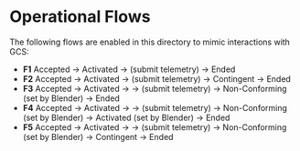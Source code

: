 # Operational Flows 

The following flows are enabled in this directory to mimic interactions with GCS:

- **F1** Accepted -> Activated -> (submit telemetry) -> Ended
- **F2** Accepted -> Activated -> (submit telemetry) ->  Contingent -> Ended 
- **F3** Accepted -> Activated -> -> (submit telemetry) -> Non-Conforming (set by Blender) -> Ended
- **F4** Accepted -> Activated -> -> (submit telemetry) -> Non-Conforming (set by Blender) -> Activated (set by Blender) -> Ended
- **F5** Accepted -> Activated -> -> (submit telemetry) -> Non-Conforming (set by Blender) -> Contingent -> Ended


